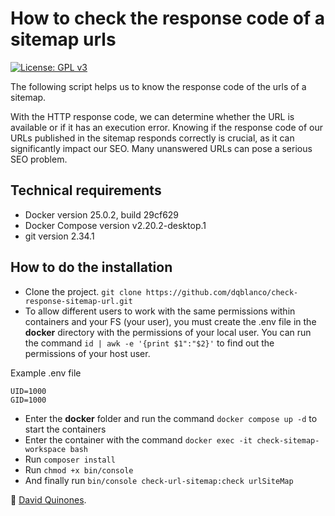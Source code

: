 # How to check the response code of a sitemap urls
[![License: GPL v3](https://img.shields.io/badge/License-GPLv3-blue.svg)](https://www.gnu.org/licenses/gpl-3.0)

The following script helps us to know the response code of the urls of a sitemap. 

With the HTTP response code, we can determine whether the URL is available or if it
has an execution error. Knowing if the response code of our URLs published in the sitemap responds correctly is crucial, as it can significantly impact our SEO. Many unanswered URLs can pose a serious SEO problem.

## Technical requirements

* Docker version 25.0.2, build 29cf629
* Docker Compose version v2.20.2-desktop.1
* git version 2.34.1

## How to do the installation
* Clone the project.  `git clone https://github.com/dqblanco/check-response-sitemap-url.git`
* To allow different users to work with the same permissions within containers and your FS (your user), 
you must create the .env file in the **docker** directory with the permissions of your local user.
You can run the command `id | awk -e '{print $1":"$2}'` to find out the permissions of your host user.

Example .env file
```
UID=1000
GID=1000
```
* Enter the **docker** folder and run the command `docker compose up -d` to start the containers
* Enter the container with the command `docker exec -it check-sitemap-workspace bash`
* Run `composer install`
* Run `chmod +x bin/console`
* And finally run `bin/console check-url-sitemap:check urlSiteMap`  

:gift: [David Quinones]( https://github.com/dqblanco).
